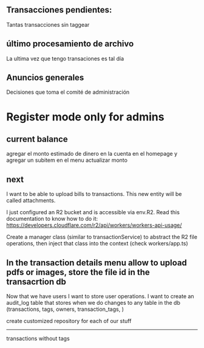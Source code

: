 ## Transacciones pendientes:

Tantas transacciones sin taggear

## último procesamiento de archivo

La ultima vez que tengo transaciones es tal día

## Anuncios generales

Decisiones que toma el comité de administración

# Register mode only for admins

## current balance

agregar el monto estimado de dinero en la cuenta en el homepage y agregar un subitem en el menu actualizar monto

## next

I want to be able to upload bills to transactions. This new entity will be called attachments.

I just configured an R2 bucket and is accessible via env.R2. Read this documentation to know how to do it: https://developers.cloudflare.com/r2/api/workers/workers-api-usage/

Create a manager class (similar to transactionService) to abstract the R2 file operations, then inject that class into the context (check workers/app.ts)

## In the transaction details menu allow to upload pdfs or images, store the file id in the transacrtion db

Now that we have users I want to store user operations. I want to create an audit_log table that stores when we do changes to any table in the db (transactions, tags, owners, transaction_tags, )

create customized repository for each of our stuff

---

transactions without tags
